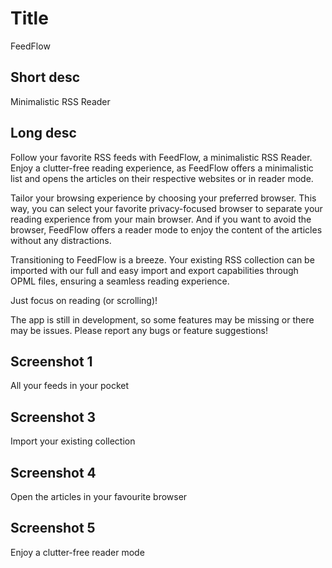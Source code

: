 # Title

FeedFlow

## Short desc

Minimalistic RSS Reader

## Long desc

Follow your favorite RSS feeds with FeedFlow, a minimalistic RSS Reader. Enjoy a clutter-free reading experience, as FeedFlow offers a minimalistic list and opens the articles on their respective websites or in reader mode.

Tailor your browsing experience by choosing your preferred browser. This way, you can select your favorite privacy-focused browser to separate your reading experience from your main browser. And if you want to avoid the browser, FeedFlow offers a reader mode to enjoy the content of the articles without any distractions.

Transitioning to FeedFlow is a breeze. Your existing RSS collection can be imported with our full and easy import and export capabilities through OPML files, ensuring a seamless reading experience.

Just focus on reading (or scrolling)!

The app is still in development, so some features may be missing or there may be issues. Please report any bugs or feature suggestions!

## Screenshot 1

All your feeds in your pocket

## Screenshot 3

Import your existing collection

## Screenshot 4

Open the articles in your favourite browser

## Screenshot 5

Enjoy a clutter-free reader mode
